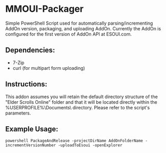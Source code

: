 # MMOUI-Packager
Simple PowerShell Script used for automatically parsing/incrementing AddOn version, packaging, and uploading AddOn. Currently the AddOn is configured for the first version of AddOn API at ESOUI.com.

## Dependencies:
* 7-Zip
* curl (for multipart form uploading)

## Instructions:
This addon assumes you will retain the default directory structure of the "Elder Scrolls Online" folder and that it will be located directly within the %USERPROFILE%\Documents\ directory. Please refer to the script's parameters.

## Example Usage:
	powershell PackageAndRelease -projectDirName AddOnFolderName -incrementVersionNumber -uploadToEsoui -openExplorer

